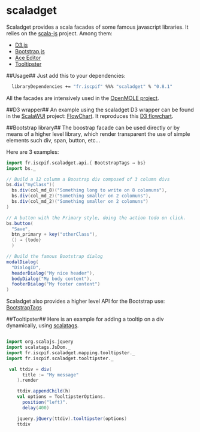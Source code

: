 scaladget
=========

Scaladget provides a scala facades of some famous javascript libraries. It relies on the [scala-js](http://www.scala-js.org/) project. Among them:
* [D3.js](d3js.org)
* [Bootstrap.js](http://getbootstrap.com/)
* [Ace Editor](http://ace.c9.io)
* [Tooltipster](http://iamceege.github.io/tooltipster/)


##Usage##
Just add this to your dependencies:
```sh
  libraryDependencies += "fr.iscpif" %%% "scaladget" % "0.8.1"
```

All the facades are intensively used in the [OpenMOLE project](https://github.com/openmole/openmole).

##D3 wrapper##
An example using the scaladget D3 wrapper can be found in the [ScalaWUI](https://github.com/mathieuleclaire/scalaWUI) project: [FlowChart](https://github.com/mathieuleclaire/scalaWUI/blob/master/client/src/main/scala/fr/iscpif/client/FlowChart.scala). It reproduces this [D3 flowchart](http://bl.ocks.org/cjrd/6863459).


##Bootstrap library##
The boostrap facade can be used directly or by means of a higher level library, which render transparent the use of simple elements such div, span, button, etc...

Here are 3 examples:
```scala
import fr.iscpif.scaladget.api.{ BootstrapTags ⇒ bs}
import bs._

// Build a 12 columm a Boostrap div composed of 3 column divs
bs.div("myClass")(
  bs.div(col_md_8)("Something long to write on 8 colomuns"),
  bs.div(col_md_2)("Something smaller on 2 colomuns"),
  bs.div(col_md_2)("Something smaller on 2 colomuns")
)

// A button with the Primary style, doing the action todo on click.
bs.button(
  "Save", 
  btn_primary + key("otherClass"), 
  () ⇒ {todo}
  )

// Build the famous Bootstrap dialog
modalDialog(
  "DialogID",
  headerDialog("My nice header"),
  bodyDialog("My body content"),
  footerDialog("My footer content")
)
```

Scaladget also provides a higher level API for the Bootstrap use: [BootstrapTags](https://github.com/mathieuleclaire/scaladget/blob/master/scaladget/src/main/scala/fr/iscpif/scaladget/api/BootstrapTags.scala)


##Tooltipster##
Here is an example for adding a tooltip on a div dynamically, using [scalatags](https://github.com/lihaoyi/scalatags).
```scala

import org.scalajs.jquery
import scalatags.JsDom._
import fr.iscpif.scaladget.mapping.tooltipster._
import fr.iscpif.scaladget.tooltipster._

 val ttdiv = div(
      title := "My message"
    ).render

    ttdiv.appendChild(h)
    val options = TooltipsterOptions.
      position("left)".
      delay(400)

    jquery.jQuery(ttdiv).tooltipster(options)
    ttdiv
```
